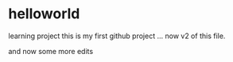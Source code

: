 # helloworld
learning project
this is my first github project ... now v2 of this file.

and now some more edits
